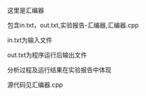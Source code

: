 这里是汇编器

包含in.txt，out.txt,实验报告-汇编器,汇编器.cpp

in.txt为输入文件

out.txt为程序运行后输出文件

分析过程及运行结果在实验报告中体现

源代码见汇编器.cpp
